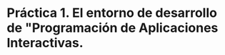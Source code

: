 


# Práctica 1. El entorno de desarrollo de "Programación de Aplicaciones Interactivas.
<!--stackedit_data:
eyJoaXN0b3J5IjpbLTM3ODA2NTU3XX0=
-->